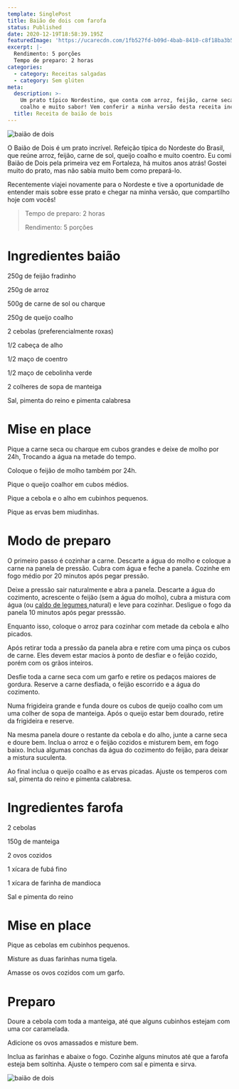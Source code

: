 ```yaml
---
template: SinglePost
title: Baião de dois com farofa
status: Published
date: 2020-12-19T18:58:39.195Z
featuredImage: 'https://ucarecdn.com/1fb527fd-b09d-4bab-8410-c8f18ba3b5d0/'
excerpt: |-
  Rendimento: 5 porções
  Tempo de preparo: 2 horas
categories:
  - category: Receitas salgadas
  - category: Sem glúten
meta:
  description: >-
    Um prato típico Nordestino, que conta com arroz, feijão, carne seca, queijo
    coalho e muito sabor! Vem conferir a minha versão desta receita incrível.
  title: Receita de baião de bois
---
```

![baião de dois](https://ucarecdn.com/53d88c6c-d70d-463e-b819-e808e552dfad/-/crop/1168x770/49,66/-/preview/)

O Baião de Dois é um prato incrível. Refeição típica do Nordeste do Brasil, que reúne arroz, feijão, carne de sol, queijo coalho e muito coentro. Eu comi Baião de Dois pela primeira vez em Fortaleza, há muitos anos atrás! Gostei muito do prato, mas não sabia muito bem como prepará-lo.

Recentemente viajei novamente para o Nordeste e tive a oportunidade de entender mais sobre esse prato e chegar na minha versão, que compartilho hoje com vocês!

> Tempo de preparo: 2 horas
>
> Rendimento: 5 porções

# Ingredientes baião

250g de feijão fradinho

250g de arroz 

500g de carne de sol ou charque

250g de queijo coalho

2 cebolas (preferencialmente roxas)

1/2 cabeça de alho

1/2 maço de coentro

1/2 maço de cebolinha verde

2 colheres de sopa de manteiga

Sal, pimenta do reino e pimenta calabresa

# Mise en place

Pique a carne seca ou charque em cubos grandes e deixe de molho por 24h, Trocando a água na metade do tempo.

Coloque o feijão de molho também por 24h.

Pique o queijo coalhor em cubos médios.

Pique a cebola e o alho em cubinhos pequenos.

Pique as ervas bem miudinhas.

# Modo de preparo

O primeiro passo é cozinhar a carne. Descarte a água do molho e coloque a carne na panela de pressão. Cubra com água e feche a panela. Cozinhe em fogo médio por 20 minutos após pegar pressão.

Deixe a pressão sair naturalmente e abra a panela. Descarte a água do cozimento, acrescente o feijão (sem a água do molho), cubra a mistura com água (ou [caldo de legumes ](https://paolafabeni.com/posts/caldo-de-legumes/)natural) e leve para cozinhar. Desligue o fogo da panela 10 minutos após pegar presssão.

Enquanto isso, coloque o arroz para cozinhar com metade da cebola e alho picados.

Após retirar toda a pressão da panela abra e retire com uma pinça os cubos de carne. Eles devem estar macios à ponto de desfiar e o feijão cozido, porém com os grãos inteiros.

Desfie toda a carne seca com um garfo e retire os pedaços maiores de gordura. Reserve a carne desfiada, o feijão escorrido e a água do cozimento.

Numa frigideira grande e funda doure os cubos de queijo coalho com um uma colher de sopa de manteiga. Após o queijo estar bem dourado, retire da frigideira e reserve.

Na mesma panela doure o restante da cebola e do alho, junte a carne seca e doure bem. Inclua o arroz e o feijão cozidos e misturem bem, em fogo baixo. Inclua algumas conchas da água do cozimento do feijão, para deixar a mistura suculenta.

Ao final inclua o queijo coalho e as ervas picadas. Ajuste os temperos com sal, pimenta do reino e pimenta calabresa.

# Ingredientes farofa

2 cebolas 

150g de manteiga

2 ovos cozidos

1 xícara de fubá fino

1 xícara de farinha de mandioca

Sal e pimenta do reino

# Mise en place

Pique as cebolas em cubinhos pequenos.

Misture as duas farinhas numa tigela.

Amasse os ovos cozidos com um garfo.

# Preparo

Doure a cebola com toda a manteiga, até que alguns cubinhos estejam com uma cor caramelada. 

Adicione os ovos amassados e misture bem.

Inclua as farinhas e abaixe o fogo. Cozinhe alguns minutos até que a farofa esteja bem soltinha. Ajuste o tempero com sal e pimenta e sirva.

![baião de dois](https://ucarecdn.com/a7a07b11-2292-4892-a39d-49d9288962ab/)
